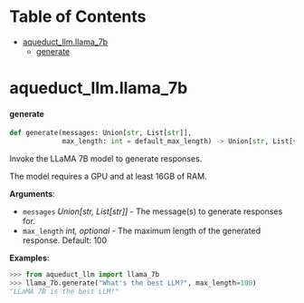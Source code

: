 # Table of Contents

* [aqueduct\_llm.llama\_7b](#aqueduct_llm.llama_7b)
  * [generate](#aqueduct_llm.llama_7b.generate)

<a id="aqueduct_llm.llama_7b"></a>

# aqueduct\_llm.llama\_7b

<a id="aqueduct_llm.llama_7b.generate"></a>

#### generate

```python
def generate(messages: Union[str, List[str]],
             max_length: int = default_max_length) -> Union[str, List[str]]
```

Invoke the LLaMA 7B model to generate responses.

The model requires a GPU and at least 16GB of RAM.

**Arguments**:

- `messages` _Union[str, List[str]]_ - The message(s) to generate responses for.
- `max_length` _int, optional_ - The maximum length of the generated response. Default: 100
  

**Examples**:

```python
>>> from aqueduct_llm import llama_7b
>>> llama_7b.generate("What's the best LLM?", max_length=100)
"LLaMA 7B is the best LLM!"
```
